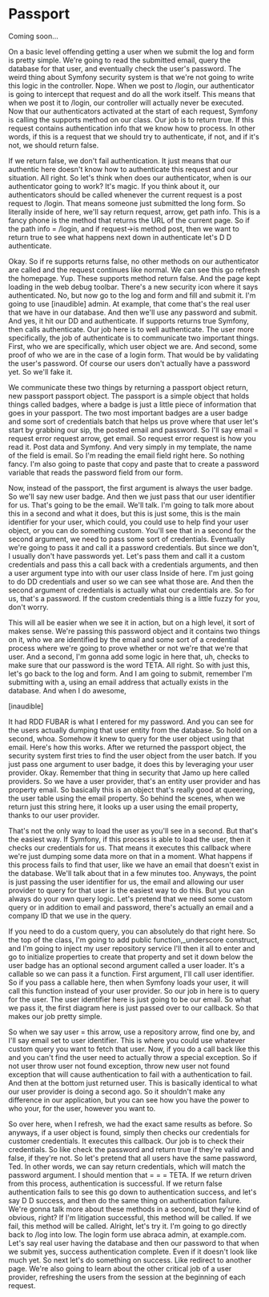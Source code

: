 # Passport

Coming soon...

On a basic level offending getting a user when we submit the log and form is pretty
simple. We're going to read the submitted email, query the database for that user,
and eventually check the user's password. The weird thing about Symfony security
system is that we're not going to write this logic in the controller. Nope. When we
post to /login, our authenticator is going to intercept that request and do all the
work itself. This means that when we post it to /login, our controller will actually
never be executed. Now that our authenticators activated at the start of each
request, Symfony is calling the supports method on our class. Our job is to return
true. If this request contains authentication info that we know how to process. In
other words, if this is a request that we should try to authenticate, if not, and if
it's not, we should return false.

If we return false, we don't fail authentication. It just means that our authentic
here doesn't know how to authenticate this request and our situation. All right. So
let's think when does our authenticator, when is our authenticator going to work?
It's magic. If you think about it, our authenticators should be called whenever the
current request is a post request to /login. That means someone just submitted the
long form. So literally inside of here, we'll say return request, arrow, get path
info. This is a fancy phone is the method that returns the URL of the current page.
So if the path info = /login, and if request->is method post, then we want to return
true to see what happens next down in authenticate let's D D authenticate.

Okay. So if re supports returns false, no other methods on our authenticator are
called and the request continues like normal. We can see this go refresh the
homepage. Yup. These supports method return false. And the page kept loading in the
web debug toolbar. There's a new security icon where it says authenticated. No, but
now go to the log and form and fill and submit it. I'm going to use [inaudible]
admin. At example, that come that's the real user that we have in our database. And
then we'll use any password and submit. And yes, it hit our DD and authenticate. If
supports returns true Symfony, then calls authenticate. Our job here is to well
authenticate. The user more specifically, the job of authenticate is to communicate
two important things. First, who we are specifically, which user object we are. And
second, some proof of who we are in the case of a login form. That would be by
validating the user's password. Of course our users don't actually have a password
yet. So we'll fake it.

We communicate these two things by returning a passport object return, new passport
passport object. The passport is a simple object that holds things called badges,
where a badge is just a little piece of information that goes in your passport. The
two most important badges are a user badge and some sort of credentials batch that
helps us prove where that user let's start by grabbing our sip, the posted email and
password. So I'll say email = request error request arrow, get email. So request
error request is how you read it. Post data and Symfony. And very simply in my
template, the name of the field is email. So I'm reading the email field right here.
So nothing fancy. I'm also going to paste that copy and paste that to create a
password variable that reads the password field from our form.

Now, instead of the passport, the first argument is always the user badge. So we'll
say new user badge. And then we just pass that our user identifier for us. That's
going to be the email. We'll talk. I'm going to talk more about this in a second and
what it does, but this is just some, this is the main identifier for your user, which
could, you could use to help find your user object, or you can do something custom.
You'll see that in a second for the second argument, we need to pass some sort of
credentials. Eventually we're going to pass it and call it a password credentials.
But since we don't, I usually don't have passwords yet. Let's pass them and call it a
custom credentials and pass this a call back with a credentials arguments, and then a
user argument type into with our user class Inside of here. I'm just going to do DD
credentials and user so we can see what those are. And then the second argument of
credentials is actually what our credentials are. So for us, that's a password. If
the custom credentials thing is a little fuzzy for you, don't worry.

This will all be easier when we see it in action, but on a high level, it sort of
makes sense. We're passing this password object and it contains two things on it, who
we are identified by the email and some sort of a credential process where we're
going to prove whether or not we're that we're that user. And a second, I'm gonna add
some logic in here that, uh, checks to make sure that our password is the word TETA.
All right. So with just this, let's go back to the log and form. And I am going to
submit, remember I'm submitting with a, using an email address that actually exists
in the database. And when I do awesome,

[inaudible]

It had RDD FUBAR is what I entered for my password. And you can see for the users
actually dumping that user entity from the database. So hold on a second, whoa.
Somehow it knew to query for the user object using that email. Here's how this works.
After we returned the passport object, the security system first tries to find the
user object from the user batch. If you just pass one argument to user badge, it does
this by leveraging your user provider. Okay. Remember that thing in security that
Jamo up here called providers. So we have a user provider, that's an entity user
provider and has property email. So basically this is an object that's really good at
queering, the user table using the email property. So behind the scenes, when we
return just this string here, it looks up a user using the email property, thanks to
our user provider.

That's not the only way to load the user as you'll see in a second. But that's the
easiest way. If Symfony, if this process is able to load the user, then it checks our
credentials for us. That means it executes this callback where we're just dumping
some data more on that in a moment. What happens if this process fails to find that
user, like we have an email that doesn't exist in the database. We'll talk about that
in a few minutes too. Anyways, the point is just passing the user identifier for us,
the email and allowing our user provider to query for that user is the easiest way to
do this. But you can always do your own query logic. Let's pretend that we need some
custom query or in addition to email and password, there's actually an email and a
company ID that we use in the query.

If you need to do a custom query, you can absolutely do that right here. So the top
of the class, I'm going to add public function,_underscore construct, and I'm going
to inject my user repository service I'll then it all to enter and go to initialize
properties to create that property and set it down below the user badge has an
optional second argument called a user loader. It's a callable so we can pass it a
function. First argument, I'll call user identifier. So if you pass a callable here,
then when Symfony loads your user, it will call this function instead of your user
provider. So our job in here is to query for the user. The user identifier here is
just going to be our email. So what we pass it, the first diagram here is just passed
over to our callback. So that makes our job pretty simple.

So when we say user = this arrow, use a repository arrow, find one by, and I'll say
email set to user identifier. This is where you could use whatever custom query you
want to fetch that user. Now, if you do a call back like this and you can't find the
user need to actually throw a special exception. So if not user throw user not found
exception, throw new user not found exception that will cause authentication to fail
with a authentication to fail. And then at the bottom just returned user. This is
basically identical to what our user provider is doing a second ago. So it shouldn't
make any difference in our application, but you can see how you have the power to who
your, for the user, however you want to.

So over here, when I refresh, we had the exact same results as before. So anyways, if
a user object is found, simply then checks our credentials for customer credentials.
It executes this callback. Our job is to check their credentials. So like check the
password and return true if they're valid and false, if they're not. So let's pretend
that all users have the same password, Ted. In other words, we can say return
credentials, which will match the password argument. I should mention that = = =
TETA. If we return driven from this process, authentication is successful. If we
return false authentication fails to see this go down to authentication success, and
let's say D D success, and then do the same thing on authentication failure. We're
gonna talk more about these methods in a second, but they're kind of obvious, right?
If I'm litigation successful, this method will be called. If we fail, this method
will be called. Alright, let's try it. I'm going to go directly back to /log into
low. The login form use abraca admin, at example.com. Let's say real user having the
database and then our password to that when we submit yes, success authentication
complete. Even if it doesn't look like much yet. So next let's do something on
success. Like redirect to another page. We're also going to learn about the other
critical job of a user provider, refreshing the users from the session at the
beginning of each request.

